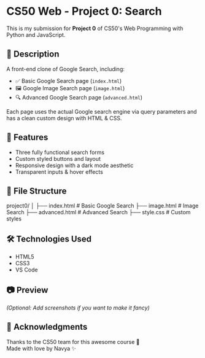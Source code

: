 # CS50 Web - Project 0: Search

This is my submission for **Project 0** of CS50's Web Programming with Python and JavaScript.

## 📌 Description

A front-end clone of Google Search, including:

- ✅ Basic Google Search page (`index.html`)
- 🖼️ Google Image Search page (`image.html`)
- 🔍 Advanced Google Search page (`advanced.html`)

Each page uses the actual Google search engine via query parameters and has a clean custom design with HTML & CSS.

## 🚀 Features

- Three fully functional search forms
- Custom styled buttons and layout
- Responsive design with a dark mode aesthetic
- Transparent inputs & hover effects

## 📂 File Structure

project0/
│
├── index.html # Basic Google Search
├── image.html # Image Search
├── advanced.html # Advanced Search
├── style.css # Custom styles



## 🛠️ Technologies Used

- HTML5
- CSS3
- VS Code

## 📷 Preview

*(Optional: Add screenshots if you want to make it fancy)*

## 🙌 Acknowledgments

Thanks to the CS50 team for this awesome course 💙  
Made with love by Navya ✨
